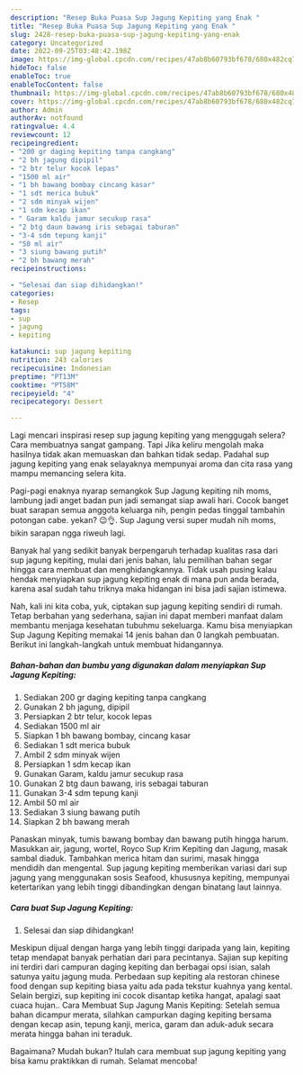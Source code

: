 ```yaml
---
description: "Resep Buka Puasa Sup Jagung Kepiting yang Enak "
title: "Resep Buka Puasa Sup Jagung Kepiting yang Enak "
slug: 2428-resep-buka-puasa-sup-jagung-kepiting-yang-enak
category: Uncategorized
date: 2022-09-25T03:48:42.198Z
image: https://img-global.cpcdn.com/recipes/47ab8b60793bf678/680x482cq70/sup-jagung-kepiting-foto-resep-utama.jpg
hideToc: false
enableToc: true
enableTocContent: false
thumbnail: https://img-global.cpcdn.com/recipes/47ab8b60793bf678/680x482cq70/sup-jagung-kepiting-foto-resep-utama.jpg
cover: https://img-global.cpcdn.com/recipes/47ab8b60793bf678/680x482cq70/sup-jagung-kepiting-foto-resep-utama.jpg
author: Admin
authorAv: notfound
ratingvalue: 4.4
reviewcount: 12
recipeingredient:
- "200 gr daging kepiting tanpa cangkang"
- "2 bh jagung dipipil"
- "2 btr telur kocok lepas"
- "1500 ml air"
- "1 bh bawang bombay cincang kasar"
- "1 sdt merica bubuk"
- "2 sdm minyak wijen"
- "1 sdm kecap ikan"
- " Garam kaldu jamur secukup rasa"
- "2 btg daun bawang iris sebagai taburan"
- "3-4 sdm tepung kanji"
- "50 ml air"
- "3 siung bawang putih"
- "2 bh bawang merah"
recipeinstructions:

- "Selesai dan siap dihidangkan!"
categories:
- Resep
tags:
- sup
- jagung
- kepiting

katakunci: sup jagung kepiting 
nutrition: 243 calories
recipecuisine: Indonesian
preptime: "PT13M"
cooktime: "PT58M"
recipeyield: "4"
recipecategory: Dessert

---
```



Lagi mencari inspirasi resep sup jagung kepiting yang menggugah selera? Cara membuatnya sangat gampang. Tapi Jika keliru mengolah maka hasilnya tidak akan memuaskan dan bahkan tidak sedap. Padahal sup jagung kepiting yang enak selayaknya mempunyai aroma dan cita rasa yang mampu memancing selera kita.


Pagi-pagi enaknya nyarap semangkok Sup Jagung kepiting nih moms, lambung jadi anget badan pun jadi semangat siap awali hari. Cocok banget buat sarapan semua anggota keluarga nih, pengin pedas tinggal tambahin potongan cabe. yekan? 😉👌. Sup Jagung versi super mudah nih moms, bikin sarapan ngga riweuh lagi.

Banyak hal yang sedikit banyak berpengaruh terhadap kualitas rasa dari sup jagung kepiting, mulai dari jenis bahan, lalu pemilihan bahan segar hingga cara membuat dan menghidangkannya. Tidak usah pusing kalau hendak menyiapkan sup jagung kepiting enak di mana pun anda berada, karena asal sudah tahu triknya maka hidangan ini bisa jadi sajian istimewa.


Nah, kali ini kita coba, yuk, ciptakan sup jagung kepiting sendiri di rumah. Tetap berbahan yang sederhana, sajian ini dapat memberi manfaat dalam membantu menjaga kesehatan tubuhmu sekeluarga. Kamu bisa menyiapkan Sup Jagung Kepiting memakai 14 jenis bahan dan 0 langkah pembuatan. Berikut ini langkah-langkah untuk membuat hidangannya.

<!--inarticleads1-->

##### Bahan-bahan dan bumbu yang digunakan dalam menyiapkan Sup Jagung Kepiting:

1. Sediakan 200 gr daging kepiting tanpa cangkang
1. Gunakan 2 bh jagung, dipipil
1. Persiapkan 2 btr telur, kocok lepas
1. Sediakan 1500 ml air
1. Siapkan 1 bh bawang bombay, cincang kasar
1. Sediakan 1 sdt merica bubuk
1. Ambil 2 sdm minyak wijen
1. Persiapkan 1 sdm kecap ikan
1. Gunakan  Garam, kaldu jamur secukup rasa
1. Gunakan 2 btg daun bawang, iris sebagai taburan
1. Gunakan 3-4 sdm tepung kanji
1. Ambil 50 ml air
1. Sediakan 3 siung bawang putih
1. Siapkan 2 bh bawang merah


Panaskan minyak, tumis bawang bombay dan bawang putih hingga harum. Masukkan air, jagung, wortel, Royco Sup Krim Kepiting dan Jagung, masak sambal diaduk. Tambahkan merica hitam dan surimi, masak hingga mendidih dan mengental. Sup jagung kepiting memberikan variasi dari sup jagung yang menggunakan sosis Seafood, khususnya kepiting, mempunyai ketertarikan yang lebih tinggi dibandingkan dengan binatang laut lainnya. 

<!--inarticleads2-->

##### Cara buat Sup Jagung Kepiting:


1. Selesai dan siap dihidangkan!

Meskipun dijual dengan harga yang lebih tinggi daripada yang lain, kepiting tetap mendapat banyak perhatian dari para pecintanya. Sajian sup kepiting ini terdiri dari campuran daging kepiting dan berbagai opsi isian, salah satunya yaitu jagung muda. Perbedaan sup kepiting ala restoran chinese food dengan sup kepiting biasa yaitu ada pada tekstur kuahnya yang kental. Selain bergizi, sup kepiting ini cocok disantap ketika hangat, apalagi saat cuaca hujan.. Cara Membuat Sup Jagung Manis Kepiting: Setelah semua bahan dicampur merata, silahkan campurkan daging kepiting bersama dengan kecap asin, tepung kanji, merica, garam dan aduk-aduk secara merata hingga bahan ini teraduk. 

Bagaimana? Mudah bukan? Itulah cara membuat sup jagung kepiting yang bisa kamu praktikkan di rumah. Selamat mencoba!
